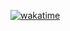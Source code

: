 [![wakatime](https://wakatime.com/badge/user/59b336cf-aff7-4a6f-9c4b-b4d1f457f7f2/project/7f2ca4b7-29ff-46fa-8810-bb1149c0e034.svg)](https://wakatime.com/badge/user/59b336cf-aff7-4a6f-9c4b-b4d1f457f7f2/project/7f2ca4b7-29ff-46fa-8810-bb1149c0e034)
